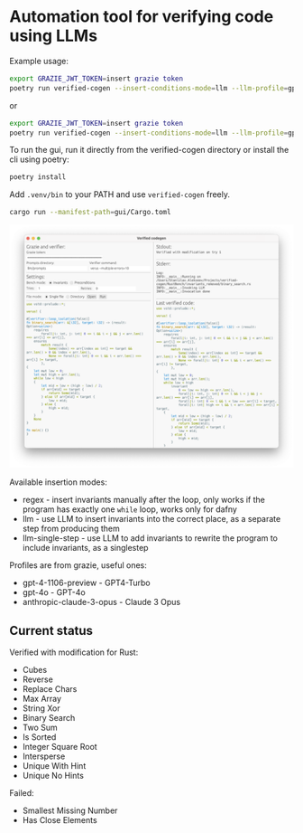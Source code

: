 # Automation tool for verifying code using LLMs

Example usage:

```sh
export GRAZIE_JWT_TOKEN=insert grazie token
poetry run verified-cogen --insert-conditions-mode=llm --llm-profile=gpt-4-1106-preview --prompts-directory=prompts/rust_invariants -i RustBench/ground_truth/binary_search.rs
```

or

```sh
export GRAZIE_JWT_TOKEN=insert grazie token
poetry run verified-cogen --insert-conditions-mode=llm --llm-profile=gpt-4-1106-preview --prompts-directory=prompts/dafny_invariants -i DafnyBench/hints_removed/630-dafny_tmp_tmpz2kokaiq_Solution_no_hints.dfy
```

To run the gui, run it directly from the verified-cogen directory or install the cli using poetry:

```sh
poetry install
```

Add `.venv/bin` to your PATH and use `verified-cogen` freely.

```sh
cargo run --manifest-path=gui/Cargo.toml
```

![Screenshot of GUI](screenshots/gui.png)

Available insertion modes:

- regex - insert invariants manually after the loop, only works if the program has exactly one `while` loop, works only for dafny
- llm - use LLM to insert invariants into the correct place, as a separate step from producing them
- llm-single-step - use LLM to add invariants to rewrite the program to include invariants, as a singlestep

Profiles are from grazie, useful ones:

- gpt-4-1106-preview - GPT4-Turbo
- gpt-4o - GPT-4o
- anthropic-claude-3-opus - Claude 3 Opus

## Current status

Verified with modification for Rust:

- Cubes
- Reverse
- Replace Chars
- Max Array
- String Xor
- Binary Search
- Two Sum
- Is Sorted
- Integer Square Root
- Intersperse
- Unique With Hint
- Unique No Hints

Failed:

- Smallest Missing Number
- Has Close Elements
